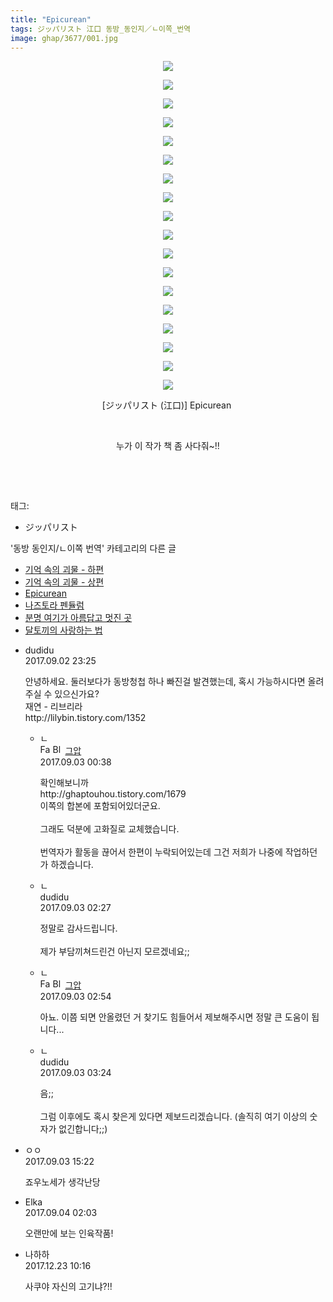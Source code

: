 ```yaml
---
title: "Epicurean"
tags: ジッパリスト 江口 동방_동인지／ㄴ이쪽_번역
image: ghap/3677/001.jpg
---
```

<div class="article">
<p style="text-align: center; clear: none; float: none;"><img src="{{ site.nasurl }}/ghap/3677/001.jpg"/></p>
<p style="text-align: center; clear: none; float: none;"><img src="{{ site.nasurl }}/ghap/3677/002.jpg"/></p>
<p style="text-align: center; clear: none; float: none;"><img src="{{ site.nasurl }}/ghap/3677/003.jpg"/></p>
<p style="text-align: center; clear: none; float: none;"><img src="{{ site.nasurl }}/ghap/3677/004.jpg"/></p>
<p style="text-align: center; clear: none; float: none;"><img src="{{ site.nasurl }}/ghap/3677/005.jpg"/></p>
<p style="text-align: center; clear: none; float: none;"><img src="{{ site.nasurl }}/ghap/3677/006.jpg"/></p>
<p style="text-align: center; clear: none; float: none;"><img src="{{ site.nasurl }}/ghap/3677/007.jpg"/></p>
<p style="text-align: center; clear: none; float: none;"><img src="{{ site.nasurl }}/ghap/3677/008.jpg"/></p>
<p style="text-align: center; clear: none; float: none;"><img src="{{ site.nasurl }}/ghap/3677/009.jpg"/></p>
<p style="text-align: center; clear: none; float: none;"><img src="{{ site.nasurl }}/ghap/3677/010.jpg"/></p>
<p style="text-align: center; clear: none; float: none;"><img src="{{ site.nasurl }}/ghap/3677/011.jpg"/></p>
<p style="text-align: center; clear: none; float: none;"><img src="{{ site.nasurl }}/ghap/3677/012.jpg"/></p>
<p style="text-align: center; clear: none; float: none;"><img src="{{ site.nasurl }}/ghap/3677/013.jpg"/></p>
<p style="text-align: center; clear: none; float: none;"><img src="{{ site.nasurl }}/ghap/3677/014.jpg"/></p>
<p style="text-align: center; clear: none; float: none;"><img src="{{ site.nasurl }}/ghap/3677/015.jpg"/></p>
<p style="text-align: center; clear: none; float: none;"><img src="{{ site.nasurl }}/ghap/3677/016.jpg"/></p>
<p style="text-align: center; clear: none; float: none;"><img src="{{ site.nasurl }}/ghap/3677/017.jpg"/></p>
<p style="text-align: center; clear: none; float: none;"><img src="{{ site.nasurl }}/ghap/3677/018.jpg"/></p>
<p style="text-align: center; clear: none; float: none;">[ジッパリスト (江口)] Epicurean </p>
<p style="text-align: center; clear: none; float: none;"><br/></p>
<p style="text-align: center; clear: none; float: none;">누가 이 작가 책 좀 사다줘~!!</p>
<p><br/></p>
<p><br/></p>
</div><div class="tagTrail">
<p>태그: </p>
<ul>
<li>ジッパリスト</li>
</ul>
</div><div class="another">
<p>'동방 동인지/ㄴ이쪽 번역' 카테고리의 다른 글</p>
<ul>
<li><a href="/2017-09-12-ghap_3686">기억 속의 괴물 - 하편</a></li>
<li><a href="/2017-09-04-ghap_3684">기억 속의 괴물 - 상편</a></li>
<li><a href="/2017-09-02-ghap_3677">Epicurean</a></li>
<li><a href="/2017-09-01-ghap_3676">나즈토라 펜듈럼</a></li>
<li><a href="/2017-08-29-ghap_3673">분명 여기가 아름답고 멋진 곳</a></li>
<li><a href="/2017-08-27-ghap_3660">달토끼의 사랑하는 법</a></li>
</ul>
</div><div class="cb_module cb_fluid">
<div class="cb_wrt cb_profile">
<div class="comment">
<ul>
<li class="cb_thumb_off" id="comment15074775">
<div class="cb_comment_area">
<div class="cb_info_area">
<div class="cb_section">
<span class="cb_nick_name">dudidu</span>
</div>
<div class="cb_section">
<span class="cb_date">2017.09.02 23:25 </span>
</div>
</div>
<div class="cb_dsc_comment">
<p class="cb_dsc">
											안녕하세요. 둘러보다가 동방청첩 하나 빠진걸 발견했는데, 혹시 가능하시다면 올려주실 수 있으신가요?<br/>
재연 - 리브리라<br/>
http://lilybin.tistory.com/1352
										</p>
</div>
<ul>
<li class="cb_thumb_off" id="comment15074843">
<span class="cb_bu_subnode">ㄴ</span>
<div class="cb_comment_area">
<div class="cb_info_area">
<div class="cb_section">
<span class="cb_nick_name"><img alt="Favicon of https://ghaptouhou.tistory.com" height="16" onerror="this.onerror=null;this.parentNode.removeChild(this)" src="https://ghaptouhou.tistory.com/favicon.ico" width="16"/> <img alt="BlogIcon" height="16" onerror="this.parentNode.removeChild(this)" src="https://ghaptouhou.tistory.com/index.gif" width="16"/> <a href="https://ghaptouhou.tistory.com" onclick="return openLinkInNewWindow(this)"> 그압</a><span class="tistoryProfileLayerTrigger" onclick='TistoryProfile.show(event, this, {"title":"\uc800\uae30 \uc774\uac70 \ub098\uc911\uc5d0 \uc218\uc815 \uac00\ub2a5\ud558\ub098\uc694","url":"https:\/\/ghap.tistory.com","nickname":"\uadf8\uc555","items":[]}); return false;'></span></span>
</div>
<div class="cb_section">
<span class="cb_date">2017.09.03 00:38 </span>
</div>
</div>
<div class="cb_dsc_comment">
<p class="cb_dsc">
																확인해보니까 <br/>
http://ghaptouhou.tistory.com/1679<br/>
이쪽의 합본에 포함되어있더군요.<br/>
<br/>
그래도 덕분에 고화질로 교체했습니다.<br/>
<br/>
번역자가 활동을 끊어서 한편이 누락되어있는데 그건 저희가 나중에 작업하던가 하겠습니다.
															</p>
</div>
</div>
</li>
<li class="cb_thumb_off" id="comment15074900">
<span class="cb_bu_subnode">ㄴ</span>
<div class="cb_comment_area">
<div class="cb_info_area">
<div class="cb_section">
<span class="cb_nick_name">dudidu</span>
</div>
<div class="cb_section">
<span class="cb_date">2017.09.03 02:27 </span>
</div>
</div>
<div class="cb_dsc_comment">
<p class="cb_dsc">
																정말로 감사드립니다.<br/>
<br/>
제가 부담끼쳐드린건 아닌지 모르겠네요;;
															</p>
</div>
</div>
</li>
<li class="cb_thumb_off" id="comment15074907">
<span class="cb_bu_subnode">ㄴ</span>
<div class="cb_comment_area">
<div class="cb_info_area">
<div class="cb_section">
<span class="cb_nick_name"><img alt="Favicon of https://ghaptouhou.tistory.com" height="16" onerror="this.onerror=null;this.parentNode.removeChild(this)" src="https://ghaptouhou.tistory.com/favicon.ico" width="16"/> <img alt="BlogIcon" height="16" onerror="this.parentNode.removeChild(this)" src="https://ghaptouhou.tistory.com/index.gif" width="16"/> <a href="https://ghaptouhou.tistory.com" onclick="return openLinkInNewWindow(this)"> 그압</a><span class="tistoryProfileLayerTrigger" onclick='TistoryProfile.show(event, this, {"title":"\uc800\uae30 \uc774\uac70 \ub098\uc911\uc5d0 \uc218\uc815 \uac00\ub2a5\ud558\ub098\uc694","url":"https:\/\/ghap.tistory.com","nickname":"\uadf8\uc555","items":[]}); return false;'></span></span>
</div>
<div class="cb_section">
<span class="cb_date">2017.09.03 02:54 </span>
</div>
</div>
<div class="cb_dsc_comment">
<p class="cb_dsc">
																아뇨. 이쯤 되면 안올렸던 거 찾기도 힘들어서 제보해주시면 정말 큰 도움이 됩니다...
															</p>
</div>
</div>
</li>
<li class="cb_thumb_off" id="comment15074915">
<span class="cb_bu_subnode">ㄴ</span>
<div class="cb_comment_area">
<div class="cb_info_area">
<div class="cb_section">
<span class="cb_nick_name">dudidu</span>
</div>
<div class="cb_section">
<span class="cb_date">2017.09.03 03:24 </span>
</div>
</div>
<div class="cb_dsc_comment">
<p class="cb_dsc">
																음;;<br/>
<br/>
그럼 이후에도 혹시 찾은게 있다면 제보드리겠습니다. (솔직히 여기 이상의 숫자가 없긴합니다;;)
															</p>
</div>
</div>
</li>
</ul>
</div></li>
<li class="cb_thumb_off" id="comment15075308">
<div class="cb_comment_area">
<div class="cb_info_area">
<div class="cb_section">
<span class="cb_nick_name">ㅇㅇ</span>
</div>
<div class="cb_section">
<span class="cb_date">2017.09.03 15:22 </span>
</div>
</div>
<div class="cb_dsc_comment">
<p class="cb_dsc">
											 죠우노세가 생각난당
										</p>
</div>
</div></li>
<li class="cb_thumb_off" id="comment15075747">
<div class="cb_comment_area">
<div class="cb_info_area">
<div class="cb_section">
<span class="cb_nick_name">Elka</span>
</div>
<div class="cb_section">
<span class="cb_date">2017.09.04 02:03 </span>
</div>
</div>
<div class="cb_dsc_comment">
<p class="cb_dsc">
											오랜만에 보는 인육작품!
										</p>
</div>
</div></li>
<li class="cb_thumb_off" id="comment15157975">
<div class="cb_comment_area">
<div class="cb_info_area">
<div class="cb_section">
<span class="cb_nick_name">나하하</span>
</div>
<div class="cb_section">
<span class="cb_date">2017.12.23 10:16 </span>
</div>
</div>
<div class="cb_dsc_comment">
<p class="cb_dsc">
											사쿠야 자신의 고기냐?!!
										</p>
</div>
</div></li>
</ul>
</div>
</div><!-- commentList close -->
</div>
